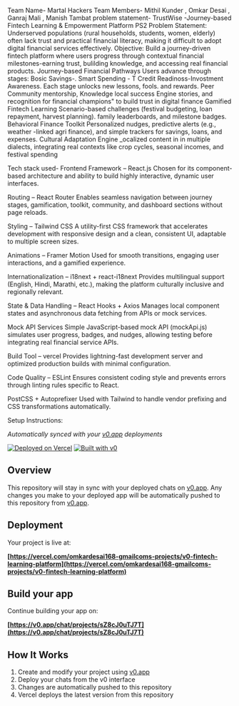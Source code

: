 Team Name- Martal Hackers
Team Members- Mithil Kunder , Omkar Desai , Ganraj Mali , Manish Tambat 
problem statement- TrustWise -Journey-based Fintech
Learning & Empowerment Platform
PS2
Problem Statement:
Underserved populations (rural households, students, women, elderly) often lack trust
and practical financial literacy, making it difficult to adopt digital financial services
effectively.
Objective:
Build a journey-driven fintech platform where users progress through contextual
financial milestones-earning trust, bulilding knowledge, and accessing real financial
products.
Journey-based Financial Pathways
Users advance through stages: Bosic Savings-. Smart Spending - T Credit
Readinoss-Invostment Awareness. Each stage unlocks new lessons, fools.
and rewards.
Peer Community mentorship, Knowledge local success Engine stories, and recognition for financial champions"
to build trust in digital finance
Gamified Fintech Learning
Scenario-based challenges (festival budgeting, loan repayment, harvest
planning). family leaderboards, and milestone badges.
Behavioral Finance Toolkit
Personalized nudges, predictive alerts (e.g., weather -linked agri finance), and
simple trackers for savings, loans, and expenses.
Cultural Adaptation Engine
_ocalized content in in multiple dialects, integrating real contexts like crop cycles,
seasonal incomes, and festival spending


Tech stack used-
Frontend Framework – React.js
Chosen for its component-based architecture and ability to build highly interactive, dynamic user interfaces.

Routing – React Router
Enables seamless navigation between journey stages, gamification, toolkit, community, and dashboard sections without page reloads.

Styling – Tailwind CSS
A utility-first CSS framework that accelerates development with responsive design and a clean, consistent UI, adaptable to multiple screen sizes.

Animations – Framer Motion
Used for smooth transitions, engaging user interactions, and a gamified experience.

Internationalization – i18next + react-i18next
Provides multilingual support (English, Hindi, Marathi, etc.), making the platform culturally inclusive and regionally relevant.

State & Data Handling – React Hooks + Axios
Manages local component states and asynchronous data fetching from APIs or mock services.

Mock API Services
Simple JavaScript-based mock API (mockApi.js) simulates user progress, badges, and nudges, allowing testing before integrating real financial service APIs.

Build Tool – vercel
Provides lightning-fast development server and optimized production builds with minimal configuration.

Code Quality – ESLint
Ensures consistent coding style and prevents errors through linting rules specific to React.

PostCSS + Autoprefixer
Used with Tailwind to handle vendor prefixing and CSS transformations automatically.







Setup Instructions:

*Automatically synced with your [v0.app](https://v0.app) deployments*

[![Deployed on Vercel](https://img.shields.io/badge/Deployed%20on-Vercel-black?style=for-the-badge&logo=vercel)](https://vercel.com/omkardesai168-gmailcoms-projects/v0-fintech-learning-platform)
[![Built with v0](https://img.shields.io/badge/Built%20with-v0.app-black?style=for-the-badge)](https://v0.app/chat/projects/sZ8cJ0uTJ7T)

## Overview

This repository will stay in sync with your deployed chats on [v0.app](https://v0.app).
Any changes you make to your deployed app will be automatically pushed to this repository from [v0.app](https://v0.app).

## Deployment

Your project is live at:

**[https://vercel.com/omkardesai168-gmailcoms-projects/v0-fintech-learning-platform](https://vercel.com/omkardesai168-gmailcoms-projects/v0-fintech-learning-platform)**

## Build your app

Continue building your app on:

**[https://v0.app/chat/projects/sZ8cJ0uTJ7T](https://v0.app/chat/projects/sZ8cJ0uTJ7T)**

## How It Works

1. Create and modify your project using [v0.app](https://v0.app)
2. Deploy your chats from the v0 interface
3. Changes are automatically pushed to this repository
4. Vercel deploys the latest version from this repository
